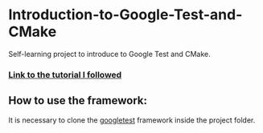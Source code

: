 # Introduction-to-Google-Test-and-CMake
 Self-learning project to introduce to Google Test and CMake.

### [Link to the tutorial I followed](https://youtu.be/Lp1ifh9TuFI?si=y2vvSltm9fylUx5j)

## How to use the framework:
 It is necessary to clone the [googletest](https://github.com/google/googletest) framework inside the project folder.
